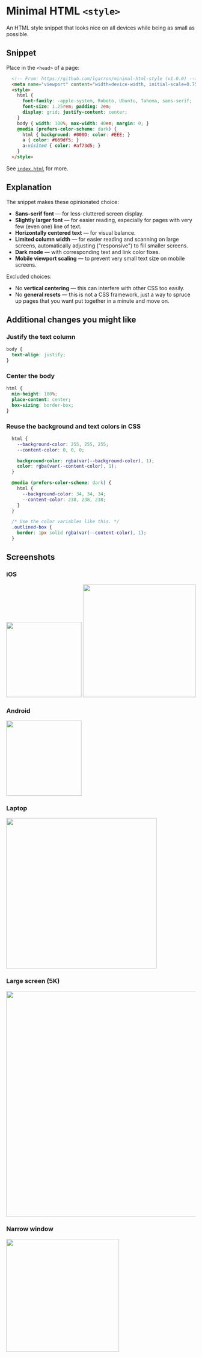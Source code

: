 # Minimal HTML `<style>`

An HTML style snippet that looks nice on all devices while being as small as possible.

## Snippet

Place in the `<head>` of a page:

```html
  <!-- From: https://github.com/lgarron/minimal-html-style (v1.0.0) -->
  <meta name="viewport" content="width=device-width, initial-scale=0.75">
  <style>
    html {
      font-family: -apple-system, Roboto, Ubuntu, Tahoma, sans-serif;
      font-size: 1.25rem; padding: 2em;
      display: grid; justify-content: center;
    }
    body { width: 100%; max-width: 40em; margin: 0; }
    @media (prefers-color-scheme: dark) {
      html { background: #000D; color: #EEE; }
      a { color: #669df5; }
      a:visited { color: #af73d5; }
    }
  </style>
```

See [`index.html`](./index.html) for more.

## Explanation

The snippet makes these opinionated choice:

- **Sans-serif font** — for less-cluttered screen display.
- **Slightly larger font** — for easier reading, especially for pages with very few (even one) line of text.
- **Horizontally centered text** — for visual balance.
- **Limited column width** — for easier reading and scanning on large screens, automatically adjusting ("responsive") to fill smaller screens.
- **Dark mode** — with corresponding text and link color fixes.
- **Mobile viewport scaling** — to prevent very small text size on mobile screens.

Excluded choices:

- No **vertical centering** — this can interfere with other CSS too easily.
- No **general resets** — this is not a CSS framework, just a way to spruce up pages that you want put together in a minute and move on.

## Additional changes you might like

### Justify the text column

```css
body {
  text-align: justify;
}
```

### Center the body

```css
html {
  min-height: 100%;
  place-content: center;
  box-sizing: border-box;
}
```

### Reuse the background and text colors in CSS

```css
  html {
    --background-color: 255, 255, 255;
    --content-color: 0, 0, 0;

    background-color: rgba(var(--background-color), 1);
    color: rgba(var(--content-color), 1);
  }

  @media (prefers-color-scheme: dark) {
    html {
      --background-color: 34, 34, 34;
      --content-color: 238, 238, 238;
    }
  }

  /* Use the color variables like this. */
  .outlined-box {
    border: 1px solid rgba(var(--content-color), 1);
  }
```

## Screenshots

### iOS

<img src="./screenshots/ios-safari-horizontal-dark.png" height="200">

<img src="./screenshots/iOS-safari-vertical-light.jpg" height="300">

### Android

<img src="./screenshots/android-chrome-light-landscape.png" height="200">

### Laptop

<img src="./screenshots/macOS-safari-medium_size-dark.png" height="400">

### Large screen (5K)

<img src="./screenshots/macOS-chrome-dark-5K.png" width="600">

### Narrow window

<img src="./screenshots/macOS-chrome-dark-tall.png" width="300">
